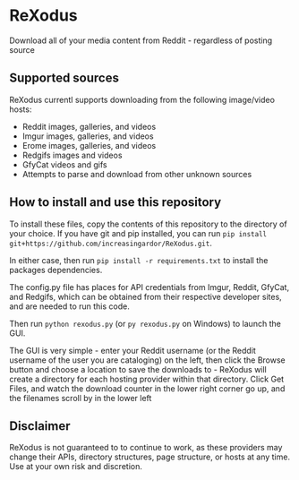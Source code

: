 # ReXodus
Download all of your media content from Reddit - regardless of posting source

## Supported sources
ReXodus currentl supports downloading from the following image/video hosts:
* Reddit images, galleries, and videos
* Imgur images, galleries, and videos
* Erome images, galleries, and videos
* Redgifs images and videos
* GfyCat videos and gifs
* Attempts to parse and download from other unknown sources

## How to install and use this repository
To install these files, copy the contents of this repository to the directory of your choice. If you have git and pip installed, you can run `pip install git+https://github.com/increasingardor/ReXodus.git`.

In either case, then run `pip install -r requirements.txt` to install the packages dependencies.

The config.py file has places for API credentials from Imgur, Reddit, GfyCat, and Redgifs, which can be obtained from their respective developer sites, and are needed to run this code.

Then run `python rexodus.py` (or `py rexodus.py` on Windows) to launch the GUI.

The GUI is very simple - enter your Reddit username (or the Reddit username of the user you are cataloging) on the left, then click the Browse button and choose a location to save the downloads to - ReXodus will create a directory for each hosting provider within that directory. Click Get Files, and watch the download counter in the lower right corner go up, and the filenames scroll by in the lower left

## Disclaimer
ReXodus is not guaranteed to to continue to work, as these providers may change their APIs, directory structures, page structure, or hosts at any time. Use at your own risk and discretion.
